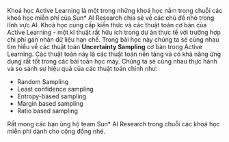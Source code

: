 Khoá học Active Learning là một trong những khoá học nằm trong chuỗi các khoá học miễn phí của Sun* AI Research chia sẻ về các chủ đề nhỏ trong lĩnh vực AI. Khoá học cung cấp kiến thức và các thuật toán cơ bản của Active Learning - một kĩ thuật rất hữu ích trong dự án thực tế với trường hợp chi phí gán nhãn dữ liệu hạn chế. Trong bài học này chúng ta sẽ cùng nhau tìm hiểu về các thuật toán **Uncertainty Sampling** cơ bản trong Active Learning. Các thuật toán này là các thuật toán nền tảng và có khả năng ứng dụng rất tốt trong các bài toán học máy. Chúng ta sẽ cùng nhau thực hành và so sánh sự hiệu quả của các thuật toán chính như:
* Random Sampling 
* Least confidence sampling 
* Entropy-based sampling 
* Margin based sampling 
* Ratio based sampling 

Rất mong các bạn ủng hộ team Sun* AI Research trong chuỗi các khoá học miễn phí dành cho cộng đồng nhé.